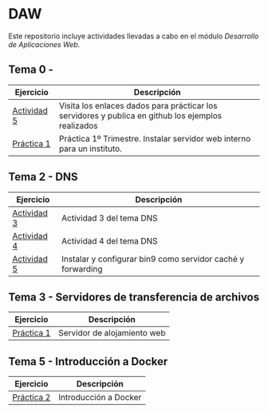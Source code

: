 # DAW
Este repositorio incluye actividades llevadas a cabo en el módulo _Desarrollo de Aplicaciones Web_.

## Tema 0 -
| Ejercicio  | Descripción |
| ------------- | ------------- |
| [Actividad 5](./tema0/actividad5.md)  | Visita los enlaces dados para prácticar los servidores y publica en github los ejemplos realizados  |
| [Práctica 1](./practica1/practica1.md)  | Práctica 1º Trimestre. Instalar servidor web interno para un instituto. |

## Tema 2 - DNS
| Ejercicio | Descripción |
| ------------- | ------------- |
| [Actividad 3](./tema2/activity3.md) | Actividad 3 del tema DNS |
| [Actividad 4](./tema2/activity4.md) | Actividad 4 del tema DNS |
| [Actividad 5](./tema2/activity5.md) | Instalar y configurar bin9 como servidor caché y forwarding |

## Tema 3 - Servidores de transferencia de archivos
| Ejercicio | Descripción |
| ------------- | ------------- |
| [Práctica 1](./tema3/practica1.md) | Servidor de alojamiento web |

## Tema 5 - Introducción a Docker
| Ejercicio | Descripción |
| ------------- | ------------- |
| [Práctica 2](./tema5/practica2.md) | Introducción a Docker |